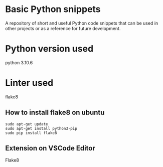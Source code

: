 # Basic Python snippets
A repository of short and useful Python code snippets that can be used in other projects or as a reference for future development.

# Python version used 
python 3.10.6

# Linter used
flake8

## How to install flake8 on ubuntu
```
sudo apt-get update
sudo apt-get install python3-pip
sudo pip install flake8
```

## Extension on VSCode Editor
Flake8

# 
